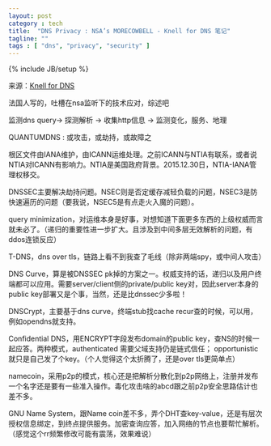 ```yaml
---
layout: post
category : tech
title:  "DNS Privacy : NSA’s MORECOWBELL - Knell for DNS 笔记"
tagline: ""
tags : [ "dns", "privacy", "security" ] 
---
```

{% include JB/setup %}


来源：[Knell for DNS](https://gnunet.org/sites/default/files/mcb-en.pdf) 

法国人写的，吐槽在nsa监听下的技术应对，综述吧


监测dns query-> 探测解析 -> 收集http信息 -> 监测变化，服务、地理

QUANTUMDNS : 或攻击，或劫持，或故障之

根区文件由IANA维护，由ICANN运维处理。之前ICANN与NTIA有联系，或者说NTIA对ICANN有影响力。NTIA是美国政府背景。2015.12.30日，NTIA-IANA管理权移交。

DNSSEC主要解决劫持问题。NSEC则是否定缓存减轻负载的问题，NSEC3是防快速遍历的问题（要我说，NSEC5是有点走火入魔的问题）。

query minimization，对运维本身是好事，对想知道下面更多东西的上级权威而言就未必了。（递归的重要性进一步扩大。且涉及到中间多层无效解析的问题，有ddos连锁反应）

T-DNS，dns over tls，链路上看不到我查了毛线（除非两端spy，或中间人攻击）

DNS Curve，算是被DNSSEC pk掉的方案之一。权威支持的话，递归以及用户终端都可以应用。需要server/client侧的private/public key对，因此server本身的public key部署又是个事，当然，还是比dnssec少多啦！

DNSCrypt，主要基于dns curve，终端stub找cache recur查的时候，可以用，例如opendns就支持。

Confidential DNS，用ENCRYPT字段发布domain的public key，查NS的时候一起应答。两种模式，authenticated 需要父域支持仍是链式信任； opportunistic 就只是自己发了个key。（个人觉得这个太折腾了，还是over tls更简单点）

namecoin，采用p2p的模式，核心还是把解析分散化到p2p网络上，注册并发布一个名字还是要有一些准入操作。毒化攻击啥的abcd跟之前p2p安全思路估计也差不多。

GNU Name System，跟Name coin差不多，弄个DHT查key-value，还是有层次授权信息绑定，到终点提供服务。加密查询应答，加入网络的节点也要帮忙解析。（感觉这个rr频繁修改可能有震荡，效果难说）
